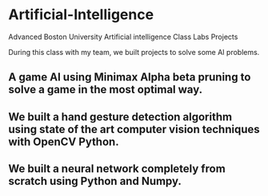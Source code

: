 # Artificial-Intelligence
Advanced Boston University Artificial intelligence Class Labs Projects

During this class with my team, we built projects to solve some AI problems. 
 
## A game AI using Minimax Alpha beta pruning to solve a game in the most optimal way.

## We built a hand gesture detection algorithm using state of the art computer vision techniques with OpenCV Python.

## We built a neural network completely from scratch using Python and Numpy.
